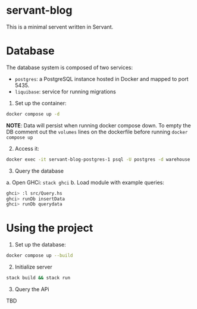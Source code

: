 # servant-blog

This is a minimal servent written in Servant.

# Database

The database system is composed of two services:

- `postgres`: a PostgreSQL instance hosted in Docker and mapped to port 5435. 
- `liquibase`: service for running migrations

1. Set up the container:

```bash
docker compose up -d
```

**NOTE**: Data will persist when running docker compose down. To empty the DB comment out the `volumes` lines on 
the dockerfile before running `docker compose up`

2. Access it:

```bash
docker exec -it servant-blog-postgres-1 psql -U postgres -d warehouse
```

3. Query the database

a. Open GHCi: `stack ghci`
b. Load module with example queries: 

```bash
ghci> :l src/Query.hs
ghci> runDb insertData
ghci> runDb querydata
```

# Using the project

1. Set up the database:

```bash
docker compose up --build
```

2. Initialize server

```bash
stack build && stack run
```

3. Query the APi

TBD